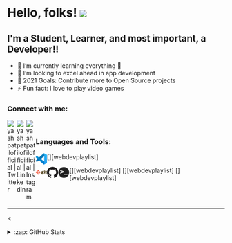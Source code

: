 # Hello, folks! <img src="https://raw.githubusercontent.com/MartinHeinz/MartinHeinz/master/wave.gif" width="30px">


## I'm a Student, Learner, and most important, a Developer!!

- 🌱 I’m currently learning everything 🤣
- 👯 I’m looking to excel ahead in app development
- 🥅 2021 Goals: Contribute more to Open Source projects
- ⚡ Fun fact: I love to play video games

### Connect with me:


[<img align="left" alt="yashpatilofficial | Twitter" width="22px" src="https://cdn.jsdelivr.net/npm/simple-icons@v3/icons/twitter.svg" />][twitter]
[<img align="left" alt="yashpatilofficial | LinkedIn" width="22px" src="https://cdn.jsdelivr.net/npm/simple-icons@v3/icons/linkedin.svg" />][linkedin]
[<img align="left" alt="yashpatilofficial | Instagram" width="22px" src="https://cdn.jsdelivr.net/npm/simple-icons@v3/icons/instagram.svg" />][instagram]

<br />

### Languages and Tools:

[<img align="left" alt="Visual Studio Code" width="26px" src="https://raw.githubusercontent.com/github/explore/80688e429a7d4ef2fca1e82350fe8e3517d3494d/topics/visual-studio-code/visual-studio-code.png" />][webdevplaylist]

[<img align="left" alt="Git" width="26px" src="https://raw.githubusercontent.com/github/explore/80688e429a7d4ef2fca1e82350fe8e3517d3494d/topics/git/git.png" />][webdevplaylist]
[<img align="left" alt="GitHub" width="26px" src="https://raw.githubusercontent.com/github/explore/78df643247d429f6cc873026c0622819ad797942/topics/github/github.png" />][webdevplaylist]
[<img align="left" alt="Terminal" width="26px" src="https://raw.githubusercontent.com/github/explore/80688e429a7d4ef2fca1e82350fe8e3517d3494d/topics/terminal/terminal.png" />][webdevplaylist]

<br />
<br />

---


<
<details>
  <summary>:zap: GitHub Stats</summary>

  <img align="center" src="https://github-readme-stats.vercel.app/api/<CARD_TYPE>/?username=<yashpatilofficial>&theme=<default>" />

</details>



[twitter]: https://twitter.com/patil_yash29
[instagram]: https://www.instagram.com/yashpatilofficial/
[linkedin]: https://www.linkedin.com/in/yash-patil-14179816b/
